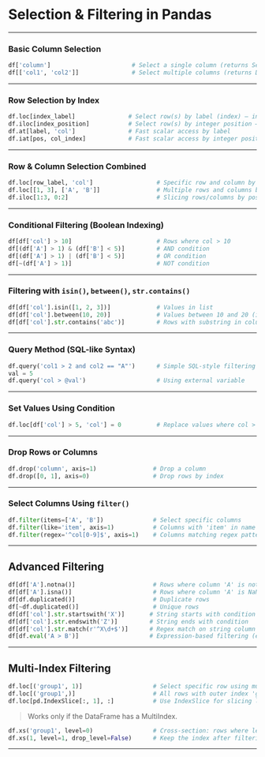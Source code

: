 # **Selection & Filtering in Pandas**

---

### **Basic Column Selection**

```python
df['column']                       # Select a single column (returns Series)
df[['col1', 'col2']]               # Select multiple columns (returns DataFrame)
```

---

### **Row Selection by Index**

```python
df.loc[index_label]               # Select row(s) by label (index) – inclusive
df.iloc[index_position]           # Select row(s) by integer position – exclusive
df.at[label, 'col']               # Fast scalar access by label
df.iat[pos, col_index]            # Fast scalar access by integer position
```

---

### **Row & Column Selection Combined**

```python
df.loc[row_label, 'col']                  # Specific row and column by label
df.loc[[1, 3], ['A', 'B']]                # Multiple rows and columns by label
df.iloc[1:3, 0:2]                         # Slicing rows/columns by position
```

---

### **Conditional Filtering (Boolean Indexing)**

```python
df[df['col'] > 10]                        # Rows where col > 10
df[(df['A'] > 1) & (df['B'] < 5)]         # AND condition
df[(df['A'] > 1) | (df['B'] < 5)]         # OR condition
df[~(df['A'] > 1)]                        # NOT condition
```

---

### **Filtering with `isin()`, `between()`, `str.contains()`**

```python
df[df['col'].isin([1, 2, 3])]             # Values in list
df[df['col'].between(10, 20)]             # Values between 10 and 20 (inclusive)
df[df['col'].str.contains('abc')]         # Rows with substring in column
```

---

### **Query Method (SQL-like Syntax)**

```python
df.query('col1 > 2 and col2 == "A"')      # Simple SQL-style filtering
val = 5
df.query('col > @val')                    # Using external variable
```

---

### **Set Values Using Condition**

```python
df.loc[df['col'] > 5, 'col'] = 0          # Replace values where col > 5
```

---

### **Drop Rows or Columns**

```python
df.drop('column', axis=1)                # Drop a column
df.drop([0, 1], axis=0)                  # Drop rows by index
```

---

### **Select Columns Using `filter()`**

```python
df.filter(items=['A', 'B'])              # Select specific columns
df.filter(like='item', axis=1)           # Columns with 'item' in name
df.filter(regex='^col[0-9]$', axis=1)    # Columns matching regex pattern
```

---

## **Advanced Filtering**

```python
df[df['A'].notna()]                      # Rows where column 'A' is not NaN
df[df['A'].isna()]                       # Rows where column 'A' is NaN
df[df.duplicated()]                      # Duplicate rows
df[~df.duplicated()]                     # Unique rows
df[df['col'].str.startswith('X')]       # String starts with condition
df[df['col'].str.endswith('Z')]         # String ends with condition
df[df['col'].str.match(r'^X\d+$')]      # Regex match on string column
df[df.eval('A > B')]                    # Expression-based filtering (eval)
```

---

## **Multi-Index Filtering**

```python
df.loc[('group1', 1)]                    # Select specific row using multi-index
df.loc[('group1',)]                      # All rows with outer index 'group1'
df.loc[pd.IndexSlice[:, 1], :]           # Use IndexSlice for slicing levels
```

> Works only if the DataFrame has a MultiIndex.

```python
df.xs('group1', level=0)                 # Cross-section: rows where level 0 == 'group1'
df.xs(1, level=1, drop_level=False)      # Keep the index after filtering
```

---
